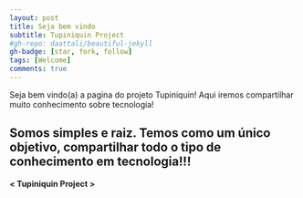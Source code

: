 ```yaml
---
layout: post
title: Seja bem vindo
subtitle: Tupiniquin Project
#gh-repo: daattali/beautiful-jekyll
gh-badge: [star, fork, follow]
tags: [Welcome]
comments: true
---
```


Seja bem vindo(a) a pagina do projeto Tupiniquin! Aqui iremos compartilhar muito conhecimento sobre tecnologia!


## Somos simples e raiz. Temos como um único objetivo, compartilhar todo o tipo de conhecimento em tecnologia!!!

**< Tupiniquin Project >**
